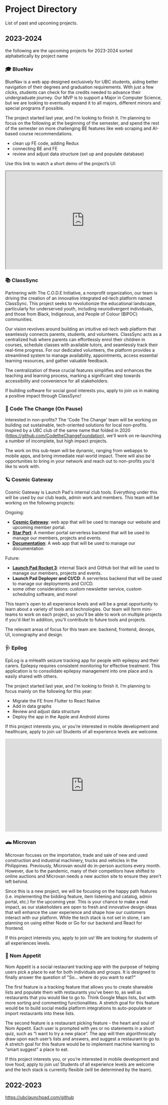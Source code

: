 # Project Directory

List of past and upcoming projects.

## 2023-2024

the following are the upcoming projects for 2023-2024 sorted alphabetically by project name

### 🎓 BlueNav

BlueNav is a web app designed exclusively for UBC students, aiding better navigation of their degrees and graduation requirements. With just a few clicks, students can check for the credits needed to advance their undergraduate journey. Our MVP is to support a Major in Computer Science, but we are looking to eventually expand it to all majors, different minors and special programs if possible.

The project started last year, and I'm looking to finish it. I’m planning to focus on the following at the beginning of the semester, and spend the rest of the semester on more challenging BE features like web scraping and AI-based course recommendations.

- clean up FE code, adding Redux
- connecting BE and FE
- review and adjust data structure (set up and populate database)

Use this link to watch a short demo of the project’s UI:

<iframe width="100%" height="315" 
src="https://michelleykim.github.io/static/media/bluenav.a82a59e264955f90e44a.mp4?autoplay=0">
</iframe>

### 📚 ClassSync

Partnering with The C.O.D.E Initiative, a nonprofit organization, our team is driving the creation of an innovative integrated ed-tech platform named ClassSync. This project seeks to revolutionize the educational landscape, particularly for underserved youth, including neurodivergent individuals, and those from Black, Indigenous, and People of Colour (BIPOC) communities.

Our vision revolves around building an intuitive ed-tech web platform that seamlessly connects parents, students, and volunteers. ClassSync acts as a centralized hub where parents can effortlessly enrol their children in courses, schedule classes with available tutors, and seamlessly track their real-time progress. For our dedicated volunteers, the platform provides a streamlined system to manage availability, appointments, access essential learning resources, and gather valuable feedback.

The centralization of these crucial features simplifies and enhances the teaching and learning process, marking a significant step towards accessibility and convenience for all stakeholders.

If building software for social good interests you, apply to join us in making a positive impact through ClassSync!

### 🤝 Code The Change (On Pause)

Interested in non-profits? The 'Code The Change' team will be working on building out sustainable, tech-oriented solutions for local non-profits. Inspired by a UBC club of the same name that folded in 2020 (https://github.com/CodetheChangeFoundation), we'll work on re-launching a number of incomplete, but high impact projects.

The work on this sub-team will be dynamic, ranging from webapps to mobile apps, and bring immediate real-world impact. There will also be opportunities to bring in your network and reach out to non-profits you'd like to work with.

### 🪐 Cosmic Gateway

Cosmic Gateway is Launch Pad's internal club tools. Everything under this will be used by our club leads, admin work and members.
This team will be working on the following projects:

Ongoing:

- [**Cosmic Gateway**](https://github.com/ubclaunchpad/CosmicGateway): web app that will be used to manage our website and upcoming member portal.
- [**Star Port**](https://github.com/ubclaunchpad/StarPort): A member portal serverless backend that will be used to manage our members, projects and events.
- [**Documentation**](https://github.com/ubclaunchpad/docs): A web app that will be used to manage our documentation

Future:

- [**Launch Pad Rocket 3**](https://github.com/ubclaunchpad/rocket2): internal Slack and GitHub bot that will be used to manage our members, projects and events.
- **Launch Pad Deployer and CI/CD**: A serverless backend that will be used to manage our deployments and CI/CD.
- some other considerations: custom newsletter service, custom scheduling software, and more!

This team's open to all experience levels and will be a great opportunity to learn about a variety of tools and technologies.
Our team will form mini-teams to work on each project, so you'll be able to work on multiple projects if you'd like! In addition,
you'll contribute to future tools and projects.

The relevant areas of focus for this team are: backend, frontend, devops, UI, iconography and design.

### 🩺 Epilog

EpiLog is a mHealth seizure tracking app for people with epilepsy and their carers. Epilepsy requires consistent monitoring for effective treatment. This application is to consolidate epilepsy management into one place and is easily shared with others.

The project started last year, and I'm looking to finish it. I’m planning to focus mainly on the following for this year:

- Migrate the FE from Flutter to React Native
- Add in data graphs
- Review and adjust data structure
- Deploy the app in the Apple and Android stores

If this project interests you, or you’re interested in mobile development and healthcare, apply to join us! Students of all experience levels are welcome.

<iframe src="https://docs.google.com/presentation/d/e/2PACX-1vRTOyUhQ7CN5ITOb0mP5duA1XnNC-QzP4acUGAFX15WGZUJtLAhIi0aRK1zyWlq-GChS6N5gg_hmiY-/embed?start=false&loop=false&delayms=3000" frameborder="0" width="100%" height="299" allowfullscreen="true" mozallowfullscreen="true" webkitallowfullscreen="true"></iframe>

### 🛻 Microvan

Microvan focuses on the importation, trade and sale of new and used construction and industrial machinery, trucks and vehicles in the Philippines. Previously, Microvan would do in-person auctions every month. However, due to the pandemic, many of their competitors have shifted to online auctions and Microvan needs a new auction site to ensure they aren't left behind.

Since this is a new project, we will be focusing on the happy path features (i.e. implementing the bidding feature, item listening and catalog, admin portal, etc.) for the upcoming year. This is your chance to make a real impact, as our stakeholders are open to fresh and innovative design ideas that will enhance the user experience and shape how our customers interact with our platform. While the tech stack is not set in stone, I am planning on using either Node or Go for our backend and React for frontend.

If this project interests you, apply to join us! We are looking for students of all experiences levels.

### 🌮 Nom Appetit

Nom Appetit is a social restaurant tracking app with the purpose of helping users pick a place to eat for both individuals and groups. It is designed to finally answer the question of "So... where do you want to eat?"

The first feature is a tracking feature that allows you to create shareable lists and populate them with restaurants you’ve been to, as well as restaurants that you would like to go to. Think Google Maps lists, but with more sorting and commenting functionalities. A stretch goal for this feature would be to build social media platform integrations to auto-populate or import restaurants into these lists.

The second feature is a restaurant picking feature - the heart and soul of Nom Appetit. Each user is prompted with yes or no statements in a short quiz, such as “I want to try a new place”. The app will then algorithmically draw upon each user’s lists and answers, and suggest a restaurant to go to. A stretch goal for this feature would be to implement machine learning to “smart suggest” a place to eat.

If this project interests you, or you’re interested in mobile development and love food, apply to join us! Students of all experience levels are welcome and the tech stack is currently flexible (will be determined by the team).

## 2022-2023

https://ubclaunchpad.com/github
